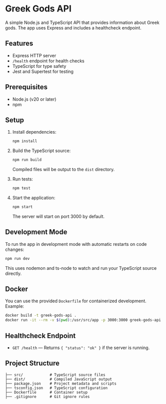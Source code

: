 # Greek Gods API

A simple Node.js and TypeScript API that provides information about Greek gods. The app uses Express and includes a healthcheck endpoint.

## Features
- Express HTTP server
- `/health` endpoint for health checks
- TypeScript for type safety
- Jest and Supertest for testing

## Prerequisites
- Node.js (v20 or later)
- npm

## Setup
1. Install dependencies:
   ```sh
   npm install
   ```

2. Build the TypeScript source:
   ```sh
   npm run build
   ```
   Compiled files will be output to the `dist` directory.

3. Run tests:
   ```sh
   npm test
   ```

4. Start the application:
   ```sh
   npm start
   ```
   The server will start on port 3000 by default.

## Development Mode
To run the app in development mode with automatic restarts on code changes:
```sh
npm run dev
```
This uses nodemon and ts-node to watch and run your TypeScript source directly.

## Docker
You can use the provided `Dockerfile` for containerized development. Example:
```sh
docker build -t greek-gods-api .
docker run -it --rm -v $(pwd):/usr/src/app -p 3000:3000 greek-gods-api
```

## Healthcheck Endpoint
- `GET /health` — Returns `{ "status": "ok" }` if the server is running.

## Project Structure
```
├── src/            # TypeScript source files
├── dist/           # Compiled JavaScript output
├── package.json    # Project metadata and scripts
├── tsconfig.json   # TypeScript configuration
├── Dockerfile      # Container setup
├── .gitignore      # Git ignore rules
```